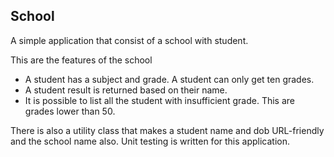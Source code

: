 ## **School**

A simple application that consist of a school with student.

This are the features of the school

* A student has a subject and grade. A student can only get ten grades.
* A student result is returned based on their name.
* It is possible to list all the student with insufficient grade. This are grades lower than 50.

There is also a utility class that makes a student name and dob URL-friendly and the school name also.
Unit testing is written for this application.

